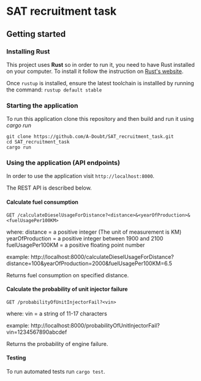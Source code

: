 <h1>SAT recruitment task</h1>

## Getting started

### Installing Rust
This project uses **Rust** so in order to run it, you need to have Rust installed on your computer.
To install it follow the instruction on [Rust's website](https://www.rust-lang.org/).

Once  `rustup`  is installed, ensure the latest toolchain is installled by running the command:
`rustup default stable`

### Starting the application
To run this application clone this repository and then build and run it using *cargo run*
```
git clone https://github.com/A-Doubt/SAT_recruitment_task.git
cd SAT_recruitment_task
cargo run
```

### Using the application (API endpoints)
In order to use the application visit `http://localhost:8000`.

The REST API is described below.

#### Calculate fuel consumption
`GET /calculateDieselUsageForDistance?<distance>&<yearOfProduction>&<fuelUsagePer100KM>`

where:
distance = a positive integer (The unit of measurement is KM)
yearOfProduction = a positive integer between 1900 and 2100
fuelUsagePer100KM = a positive floating point number

example: http://localhost:8000/calculateDieselUsageForDistance?distance=100&yearOfProduction=2000&fuelUsagePer100KM=6.5

Returns fuel consumption on specified distance.

#### Calculate the probability of unit injector failure
`GET /probabilityOfUnitInjectorFail?<vin>`

where:
vin = a string of 11-17 characters

example: http://localhost:8000/probabilityOfUnitInjectorFail?vin=1234567890abcdef

Returns the probability of engine failure.

#### Testing
To run automated tests run
`cargo test`.
